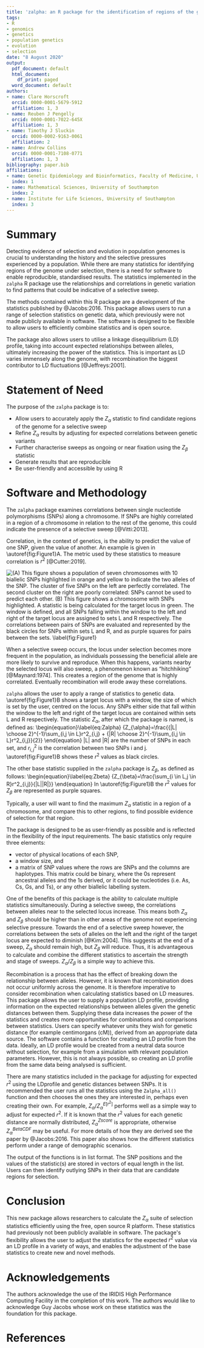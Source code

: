 ```yaml
---
title: 'zalpha: an R package for the identification of regions of the genome under selection'
tags:
- R
- genomics
- genetics
- population genetics
- evolution
- selection
date: "8 August 2020"
output:
  pdf_document: default
  html_document:
    df_print: paged
  word_document: default
authors:
- name: Clare Horscroft
  orcid: 0000-0001-5679-5912
  affiliation: 1, 3
- name: Reuben J Pengelly
  orcid: 0000-0001-7022-645X
  affiliation: 1, 3
- name: Timothy J Sluckin
  orcid: 0000-0002-9163-0061
  affiliation: 2
- name: Andrew Collins
  orcid: 0000-0001-7108-0771
  affiliation: 1, 3
bibliography: paper.bib
affiliations:
- name: Genetic Epidemiology and Bioinformatics, Faculty of Medicine, University of Southampton
  index: 1
- name: Mathematical Sciences, University of Southampton
  index: 2
- name: Institute for Life Sciences, University of Southampton
  index: 3
---
```


# Summary

Detecting evidence of selection and evolution in population genomes is crucial to understanding the history and the selective pressures experienced by a population. While there are many statistics for identifying regions of the genome under selection, there is a need for software to enable reproducible, standardised results. The statistics implemented in the `zalpha` R package use the relationships and correlations in genetic variation to find patterns that could be indicative of a selective sweep. 

The methods contained within this R package are a development of the statistics published by @Jacobs:2016. This package allows users to run a range of selection statistics on genetic data, which previously were not made publicly available in software. The software is designed to be flexible to allow users to efficiently combine statistics and is open source.

The package also allows users to utilise a linkage disequilibrium (LD) profile, taking into account expected relationships between alleles, ultimately increasing the power of the statistics. This is important as LD varies immensely along the genome, with recombination the biggest contributor to LD fluctuations [@Jeffreys:2001].

# Statement of Need

The purpose of the `zalpha` package is to:

* Allow users to accurately apply the $Z_{\alpha}$ statistic to find candidate regions of the genome for a selective sweep
* Refine $Z_{\alpha}$ results by adjusting for expected correlations between genetic variants
* Further characterise sweeps as ongoing or near fixation using the $Z_{\beta}$ statistic
* Generate results that are reproducible
* Be user-friendly and accessible by using R
	
# Software and Methodology

The `zalpha` package examines correlations between single nucleotide polymorphisms (SNPs) along a chromosome. If SNPs are highly correlated in a region of a chromosome in relation to the rest of the genome, this could indicate the presence of a selective sweep [@Vitti:2013].

Correlation, in the context of genetics, is the ability to predict the value of one SNP, given the value of another. An example is given in \autoref{fig:Figure1}A. The metric used by these statistics to measure correlation is $r^2$ [@Cutter:2019].

![(A) This figure shows a population of seven chromosomes with 10 biallelic SNPs highlighted in orange and yellow to indicate the two alleles of the SNP. The cluster of five SNPs on the left are perfectly correlated. The second cluster on the right are poorly correlated: SNPs cannot be used to predict each other. (B) This figure shows a chromosome with SNPs highlighted. A statistic is being calculated for the target locus in green. The window is defined, and all SNPs falling within the window to the left and right of the target locus are assigned to sets L and R respectively. The correlations between pairs of SNPs are evaluated and represented by the black circles for SNPs within sets L and R, and as purple squares for pairs between the sets. \label{fig:Figure1}](Figure1.png)

When a selective sweep occurs, the locus under selection becomes more frequent in the population, as individuals possessing the beneficial allele are more likely to survive and reproduce. When this happens, variants nearby the selected locus will also sweep, a phenomenon known as “hitchhiking” [@Maynard:1974]. This creates a region of the genome that is highly correlated. Eventually recombination will erode away these correlations. 

`zalpha` allows the user to apply a range of statistics to genetic data. \autoref{fig:Figure1}B shows a target locus with a window, the size of which is set by the user, centred on the locus. Any SNPs either side that fall within the window to the left and right of the target locus are contained within sets L and R respectively. The statistic $Z_{\alpha}$, after which the package is named, is defined as:
\begin{equation}\label{eq:Zalpha}
{Z_{\alpha}=\frac{{|L| \choose 2}^{-1}\sum_{i,j \in L}r^2_{i,j} + {|R| \choose 2}^{-1}\sum_{i,j \in L}r^2_{i,j}}{2}}
\end{equation}
|L| and |R| are the number of SNPs in each set, and $r^2_{i,j}$ is the correlation between two SNPs i and j. \autoref{fig:Figure1}B shows these $r^2$ values as black circles. 

The other base statistic supplied in the `zalpha` package is $Z_{\beta}$, as defined as follows:
\begin{equation}\label{eq:Zbeta}
{Z_{\beta}=\frac{\sum_{i \in L,j \in R}r^2_{i,j}}{|L||R|}}
\end{equation}
In \autoref{fig:Figure1}B the $r^2$ values for $Z_{\beta}$ are represented as purple squares.

Typically, a user will want to find the maximum $Z_{\alpha}$ statistic in a region of a chromosome, and compare this to other regions, to find possible evidence of selection for that region.

The package is designed to be as user-friendly as possible and is reflected in the flexibility of the input requirements. The basic statistics only require three elements:

* vector of physical locations of each SNP,
* a window size, and 
* a matrix of SNP values where the rows are SNPs and the columns are haplotypes. This matrix could be binary, where the 0s represent ancestral alleles and the 1s derived, or it could be nucleotides (i.e. As, Cs, Gs, and Ts), or any other biallelic labelling system.

One of the benefits of this package is the ability to calculate multiple statistics simultaneously. During a selective sweep, the correlations between alleles near to the selected locus increase. This means both $Z_{\alpha}$ and $Z_{\beta}$ should be higher than in other areas of the genome not experiencing selective pressure. Towards the end of a selective sweep however, the correlations between the sets of alleles on the left and the right of the target locus are expected to diminish [@Kim:2004]. This suggests at the end of a sweep, $Z_{\alpha}$ should remain high, but $Z_{\beta}$ will reduce. Thus, it is advantageous to calculate and combine the different statistics to ascertain the strength and stage of sweeps. $Z_{\alpha}$/$Z_{\beta}$ is a simple way to achieve this.

Recombination is a process that has the effect of breaking down the relationship between alleles. However, it is known that recombination does not occur uniformly across the genome. It is therefore imperative to consider recombination when calculating statistics based on LD measures. This package allows the user to supply a population LD profile, providing information on the expected relationships between alleles given the genetic distances between them. Supplying these data increases the power of the statistics and creates more opportunities for combinations and comparisons between statistics. Users can specify whatever units they wish for genetic distance (for example centimorgans (cM)), derived from an appropriate data source. The software contains a function for creating an LD profile from the data. Ideally, an LD profile would be created from a neutral data source without selection, for example from a simulation with relevant population parameters. However, this is not always possible, so creating an LD profile from the same data being analysed is sufficient.

There are many statistics included in the package for adjusting for expected $r^2$ using the LDprofile and genetic distances between SNPs.  It is recommended the user runs all the statistics using the `Zalpha_all()` function and then chooses the ones they are interested in, perhaps even creating their own. For example, $Z_{\alpha}$/${Z_{\alpha}^{E[r^2]}}$ performs well as a simple way to adjust for expected $r^2$. If it is known that the $r^2$ values for each genetic distance are normally distributed, ${Z_{\alpha}^{Zscore}}$ is appropriate, otherwise ${Z_{\alpha}^{BetaCDF}}$ may be useful. For more details of how they are derived see the paper by @Jacobs:2016. This paper also shows how the different statistics perform under a range of demographic scenarios.

The output of the functions is in list format. The SNP positions and the values of the statistic(s) are stored in vectors of equal length in the list. Users can then identify outlying SNPs in their data that are candidate regions for selection.

# Conclusion

This new package allows researchers to calculate the $Z_{\alpha}$ suite of selection statistics efficiently using the free, open source R platform. These statistics had previously not been publicly available in software. The package's flexibility allows the user to adjust the statistics for the expected $r^2$ value via an LD profile in a variety of ways, and enables the adjustment of the base statistics to create new and novel methods.

# Acknowledgements

The authors acknowledge the use of the IRIDIS High Performance Computing Facility in the completion of this work. The authors would like to acknowledge Guy Jacobs whose work on these statistics was the foundation for this package.

# References
